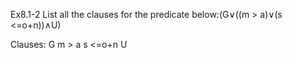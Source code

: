 Ex8.1-2
List all the clauses for the predicate below:(G∨((m > a)∨(s <=o+n))∧U)

Clauses: G
	 m > a
	 s <=o+n
	 U